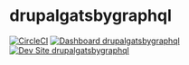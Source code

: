 # drupalgatsbygraphql

[![CircleCI](https://circleci.com/gh/smthomas/drupalgatsbygraphql.svg?style=shield)](https://circleci.com/gh/smthomas/drupalgatsbygraphql)
[![Dashboard drupalgatsbygraphql](https://img.shields.io/badge/dashboard-drupalgatsbygraphql-yellow.svg)](https://dashboard.pantheon.io/sites/d5777510-11bc-49fb-81ba-3dd36985b0d4#dev/code)
[![Dev Site drupalgatsbygraphql](https://img.shields.io/badge/site-drupalgatsbygraphql-blue.svg)](http://dev-drupalgatsbygraphql.pantheonsite.io/)